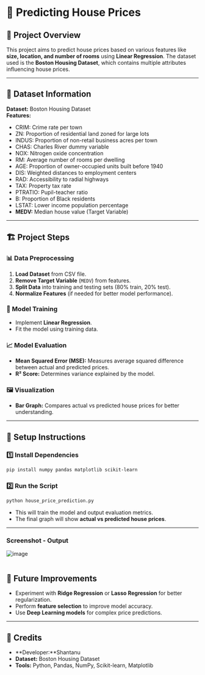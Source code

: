 # 🏡 Predicting House Prices  

## 📌 Project Overview  

This project aims to predict house prices based on various features like **size, location, and number of rooms** using **Linear Regression**. The dataset used is the **Boston Housing Dataset**, which contains multiple attributes influencing house prices.  

---

## 📁 Dataset Information  

**Dataset:** Boston Housing Dataset  
**Features:**  
- CRIM: Crime rate per town  
- ZN: Proportion of residential land zoned for large lots  
- INDUS: Proportion of non-retail business acres per town  
- CHAS: Charles River dummy variable  
- NOX: Nitrogen oxide concentration  
- RM: Average number of rooms per dwelling  
- AGE: Proportion of owner-occupied units built before 1940  
- DIS: Weighted distances to employment centers  
- RAD: Accessibility to radial highways  
- TAX: Property tax rate  
- PTRATIO: Pupil-teacher ratio  
- B: Proportion of Black residents  
- LSTAT: Lower income population percentage  
- **MEDV:** Median house value (Target Variable)  

---

## 🏗️ Project Steps  

### 📊 Data Preprocessing  
1. **Load Dataset** from CSV file.  
2. **Remove Target Variable** (`MEDV`) from features.  
3. **Split Data** into training and testing sets (80% train, 20% test).  
4. **Normalize Features** (if needed for better model performance).  

### 🤖 Model Training  
- Implement **Linear Regression**.  
- Fit the model using training data.  

### 📈 Model Evaluation  
- **Mean Squared Error (MSE):** Measures average squared difference between actual and predicted prices.  
- **R² Score:** Determines variance explained by the model.  

### 🖼️ Visualization  
- **Bar Graph:** Compares actual vs predicted house prices for better understanding.  

---

## 🔧 Setup Instructions  

### 1️⃣ Install Dependencies  
```bash
pip install numpy pandas matplotlib scikit-learn
```

### 2️⃣ Run the Script  
```bash
python house_price_prediction.py
```

- This will train the model and output evaluation metrics.  
- The final graph will show **actual vs predicted house prices**.  

---
### Screenshot - Output

![image](https://github.com/user-attachments/assets/0a9d775c-4a00-45e6-8028-02355d1c705f)

```
```
## 🚀 Future Improvements  

- Experiment with **Ridge Regression** or **Lasso Regression** for better regularization.  
- Perform **feature selection** to improve model accuracy.  
- Use **Deep Learning models** for complex price predictions.  

---

## 🙌 Credits  

- **Developer:**Shantanu
- **Dataset:** Boston Housing Dataset  
- **Tools:** Python, Pandas, NumPy, Scikit-learn, Matplotlib  

